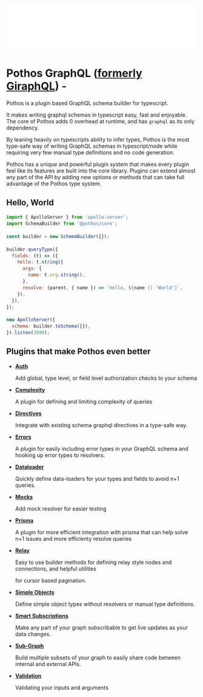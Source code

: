 ![Pothos](./website/public/assets/logo-name-auto.svg)

# Pothos GraphQL ([formerly GiraphQL](https://www.pothos-graphql.dev/docs/migrations/giraphql-pothos)) -

Pothos is a plugin based GraphQL schema builder for typescript.

It makes writing graphql schemas in typescript easy, fast and enjoyable. The core of Pothos adds 0
overhead at runtime, and has `graphql` as its only dependency.

By leaning heavily on typescripts ability to infer types, Pothos is the most type-safe way of
writing GraphQL schemas in typescript/node while requiring very few manual type definitions and no
code generation.

Pothos has a unique and powerful plugin system that makes every plugin feel like its features are
built into the core library. Plugins can extend almost any part of the API by adding new options or
methods that can take full advantage of the Pothos type system.

## Hello, World

```javascript
import { ApolloServer } from 'apollo-server';
import SchemaBuilder from '@pothos/core';

const builder = new SchemaBuilder({});

builder.queryType({
  fields: (t) => ({
    hello: t.string({
      args: {
        name: t.arg.string(),
      },
      resolve: (parent, { name }) => `hello, ${name || 'World'}`,
    }),
  }),
});

new ApolloServer({
  schema: builder.toSchema({}),
}).listen(3000);
```

## Plugins that make Pothos even better

- [**Auth**](https://www.pothos-graphql.dev/docs/plugins/scope-auth)

  Add global, type level, or field level authorization checks to your schema

- [**Complexity**](https://www.pothos-graphql.dev/docs/plugins/complexity)

  A plugin for defining and limiting complexity of queries

- [**Directives**](https://www.pothos-graphql.dev/docs/plugins/directives)

  Integrate with existing schema graphql directives in a type-safe way.

- [**Errors**](https://www.pothos-graphql.dev/docs/plugins/errors)

  A plugin for easily including error types in your GraphQL schema and hooking up error types to
  resolvers.

- [**Dataloader**](https://www.pothos-graphql.dev/docs/plugins/dataloader)

  Quickly define data-loaders for your types and fields to avoid n+1 queries.

- [**Mocks**](https://www.pothos-graphql.dev/docs/plugins/mocks)

  Add mock resolver for easier testing

- [**Prisma**](https://www.pothos-graphql.dev/docs/plugins/prisma)

  A plugin for more efficient integration with prisma that can help solve n+1 issues and more
  efficienty resolve queries

- [**Relay**](https://www.pothos-graphql.dev/docs/plugins/relay)

  Easy to use builder methods for defining relay style nodes and connections, and helpful utilities

  for cursor based pagination.

- [**Simple Objects**](https://www.pothos-graphql.dev/docs/plugins/simple-objects)

  Define simple object types without resolvers or manual type definitions.

- [**Smart Subscriptions**](https://www.pothos-graphql.dev/docs/plugins/smart-subscriptions)

  Make any part of your graph subscribable to get live updates as your data changes.

- [**Sub-Graph**](https://www.pothos-graphql.dev/docs/plugins/sub-graph)

  Build multiple subsets of your graph to easily share code between internal and external APIs.

- [**Validation**](https://www.pothos-graphql.dev/docs/plugins/validation)

  Validating your inputs and arguments
